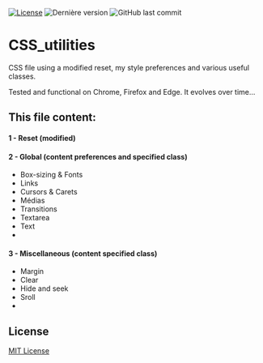 [![License](https://img.shields.io/badge/License-MIT-blueviolet.svg)](https://github.com/StephaneJDeschamps/CSS_utilities/blob/master/LICENSE)
<img alt="Dernière version" src="https://img.shields.io/badge/Version-v2.1.0-9cf.svg?logo=CSS3&logoColor=9cf">
<img alt="GitHub last commit" src="https://img.shields.io/github/last-commit/StephaneJDeschamps/CSS_utilities.svg?logo=git&logoColor=green">

# CSS_utilities
CSS file using a modified reset, my style preferences and various useful classes.

Tested and functional on Chrome, Firefox and Edge. It evolves over time...

## This file content:

#### 1 - Reset (modified)

#### 2 - Global (content preferences and specified class)
 - Box-sizing & Fonts
 - Links
 - Cursors & Carets
 - Médias
 - Transitions
 - Textarea
 - Text
 - 
#### 3 - Miscellaneous (content specified class)
 - Margin
 - Clear
 - Hide and seek
 - Sroll
 - 

## License

[MIT License](https://github.com/StephaneJDeschamps/CSS_utilities/blob/master/LICENSE.txt)


